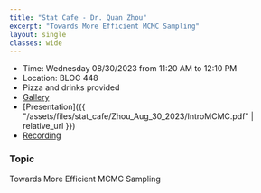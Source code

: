 ```yaml
---
title: "Stat Cafe - Dr. Quan Zhou"
excerpt: "Towards More Efficient MCMC Sampling"
layout: single
classes: wide
---
```


- Time: Wednesday 08/30/2023 from 11:20 AM to 12:10 PM
- Location: BLOC 448
- Pizza and drinks provided
- [Gallery](/StatCafe/2023-08-30-gallery/)
- [Presentation]({{ "/assets/files/stat_cafe/Zhou_Aug_30_2023/IntroMCMC.pdf" | relative_url }})
- [Recording](https://www.youtube.com/watch?v=yotiW_UarNg)

### Topic

Towards More Efficient MCMC Sampling


